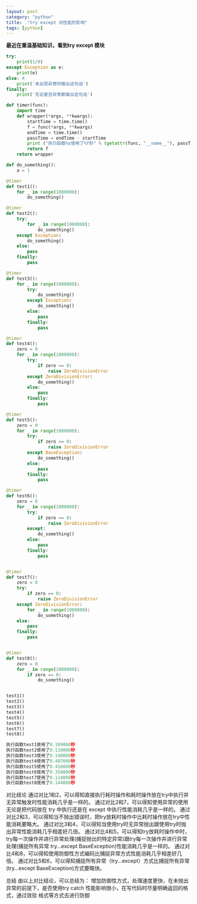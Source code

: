 ```yaml
---
layout: post
category: "python"
title:  "try except 对性能的影响"
tags: [python]
---
```


**最近在重温基础知识，看到try except 模块**

```python
try:
    print(1/0)
except Exception as e:
    print(e)
else: #
    print('未出现异常时输出这句话')
finally:
    print('无论是否异常都输出这句话')
```

```python
def timer(func):
    import time
    def wrapper(*args, **kwargs):
        startTime = time.time()
        f = func(*args, **kwargs)
        endTime = time.time()
        passTime = endTime - startTime
        print ("执行函数%s使用了%f秒" % (getattr(func, "__name__"), passTime))
        return f
    return wrapper

def do_something():
    a = 1

@timer
def test1():
    for _ in range(1000000):
        do_something()

@timer
def test2():
    try:
        for _ in range(1000000):
            do_something()
    except Exception:
        do_something()
    else:
        pass
    finally:
        pass

@timer
def test3():
    for _ in range(1000000):
        try:
            do_something()
        except Exception:
            do_something()
        else:
            pass
        finally:
            pass

@timer
def test4():
    zero = 0
    for _ in range(1000000):
        try:
            if zero == 0:
                raise ZeroDivisionError
        except ZeroDivisionError:
            do_something()
        else:
            pass
        finally:
            pass

@timer
def test5():
    zero = 0
    for _ in range(1000000):
        try:
            if zero == 0:
                raise ZeroDivisionError
        except BaseException:
            do_something()
        else:
            pass
        finally:
            pass

@timer
def test6():
    zero = 0
    for _ in range(1000000):
        try:
            if zero == 0:
                raise ZeroDivisionError
        except:
            do_something()
        else:
            pass
        finally:
            pass


@timer
def test7():
    zero = 0
    try:
        if zero == 0:
            raise ZeroDivisionError
    except ZeroDivisionError:
        for _ in range(1000000):
            do_something()
    else:
        pass
    finally:
        pass


@timer
def test8():
    zero = 0
    for _ in range(1000000):
        if zero == 0:
            do_something()


test1()
test2()
test3()
test4()
test5()
test6()
test7()
test8()

执行函数test1使用了0.109000秒
执行函数test2使用了0.110000秒
执行函数test3使用了0.140000秒
执行函数test4使用了0.407000秒
执行函数test5使用了0.416000秒
执行函数test6使用了0.358000秒
执行函数test7使用了0.114000秒
执行函数test8使用了0.144000秒
```


对比结论
通过对比1和2，可以得知直接执行耗时操作和耗时操作放在try中执行并无异常触发时性能消耗几乎是一样的。
通过对比2和7，可以得知使用异常的使用无论是把代码放在 try 中执行还是在 except 中执行性能消耗几乎是一样的。
通过对比2和3，可以得知当不抛出错误时，把try放耗时操作中比耗时操作放在try中性能消耗要略大。
通过对比3和4，可以得知当使用try时无异常抛出跟使用try时抛出异常性能消耗几乎相差好几倍。
通过对比4和5，可以得知try放耗时操作中时，try每一次操作并进行异常处理(捕捉抛出的特定异常)跟try每一次操作并进行异常处理(捕捉所有异常 try…except BaseException)性能消耗几乎是一样的。
通过对比4和8，可以得知使用防御性方式编码比捕捉异常方式性能消耗几乎相差好几倍。
通过对比5和6，可以得知捕捉所有异常（try…except）方式比捕捉所有异常(try…except BaseException)方式要略快。

总结
由以上对比结论，可以总结为：
增加防御性方式，处理速度更快，在未抛出异常的前提下，是否使用try catch 性能影响很小，在写代码时尽量明确返回的格式，通过效验
格式等方式去进行防御


